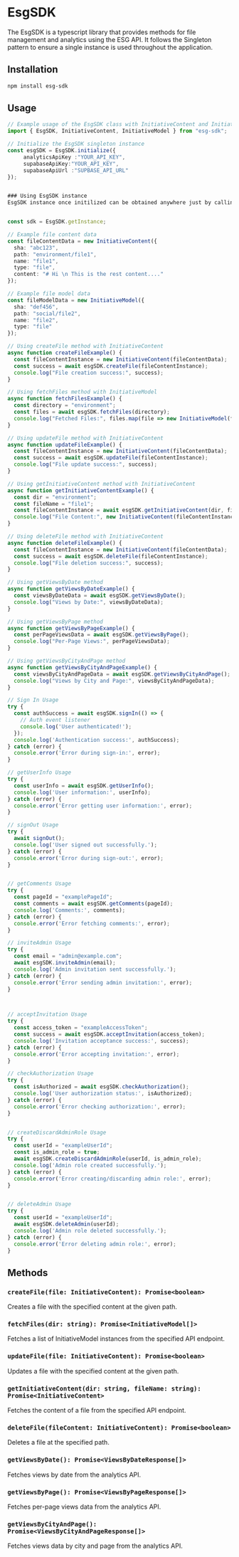 # EsgSDK

The EsgSDK is a typescript library that provides methods for file management and analytics using the ESG API. It follows the Singleton pattern to ensure a single instance is used throughout the application.

## Installation

```bash
npm install esg-sdk
```

## Usage

```typescript
// Example usage of the EsgSDK class with InitiativeContent and InitiativeModel
import { EsgSDK, InitiativeContent, InitiativeModel } from "esg-sdk";

// Initialize the EsgSDK singleton instance
const esgSDK = EsgSDK.initialize({
     analyticsApiKey :"YOUR_API_KEY",
     supabaseApiKey:"YOUR_API_KEY",
     supabaseApiUrl :"SUPBASE_API_URL"
});


### Using EsgSDK instance
EsgSDK instance once initilized can be obtained anywhere just by calling static method `getInstance`;


const sdk = EsgSDK.getInstance;

// Example file content data
const fileContentData = new InitiativeContent({
  sha: "abc123",
  path: "environment/file1",
  name: "file1",
  type: "file",
  content: "# Hi \n This is the rest content...."
});

// Example file model data
const fileModelData = new InitiativeModel({
  sha: "def456",
  path: "social/file2",
  name: "file2",
  type: "file"
});

// Using createFile method with InitiativeContent
async function createFileExample() {
  const fileContentInstance = new InitiativeContent(fileContentData);
  const success = await esgSDK.createFile(fileContentInstance);
  console.log("File creation success:", success);
}

// Using fetchFiles method with InitiativeModel
async function fetchFilesExample() {
  const directory = "environment";
  const files = await esgSDK.fetchFiles(directory);
  console.log("Fetched Files:", files.map(file => new InitiativeModel(file)));
}

// Using updateFile method with InitiativeContent
async function updateFileExample() {
  const fileContentInstance = new InitiativeContent(fileContentData);
  const success = await esgSDK.updateFile(fileContentInstance);
  console.log("File update success:", success);
}

// Using getInitiativeContent method with InitiativeContent
async function getInitiativeContentExample() {
  const dir = "environment";
  const fileName = "file1";
  const fileContentInstance = await esgSDK.getInitiativeContent(dir, fileName);
  console.log("File Content:", new InitiativeContent(fileContentInstance));
}

// Using deleteFile method with InitiativeContent
async function deleteFileExample() {
  const fileContentInstance = new InitiativeContent(fileContentData);
  const success = await esgSDK.deleteFile(fileContentInstance);
  console.log("File deletion success:", success);
}

// Using getViewsByDate method
async function getViewsByDateExample() {
  const viewsByDateData = await esgSDK.getViewsByDate();
  console.log("Views by Date:", viewsByDateData);
}

// Using getViewsByPage method
async function getViewsByPageExample() {
  const perPageViewsData = await esgSDK.getViewsByPage();
  console.log("Per-Page Views:", perPageViewsData);
}

// Using getViewsByCityAndPage method
async function getViewsByCityAndPageExample() {
  const viewsByCityAndPageData = await esgSDK.getViewsByCityAndPage();
  console.log("Views by City and Page:", viewsByCityAndPageData);
}

// Sign In Usage
try {
  const authSuccess = await esgSDK.signIn(() => {
    // Auth event listener
    console.log('User authenticated!');
  });
  console.log('Authentication success:', authSuccess);
} catch (error) {
  console.error('Error during sign-in:', error);
}

// getUserInfo Usage
try {
  const userInfo = await esgSDK.getUserInfo();
  console.log('User information:', userInfo);
} catch (error) {
  console.error('Error getting user information:', error);
}

// signOut Usage
try {
  await signOut();
  console.log('User signed out successfully.');
} catch (error) {
  console.error('Error during sign-out:', error);
}


// getComments Usage
try {
  const pageId = "examplePageId";
  const comments = await esgSDK.getComments(pageId);
  console.log('Comments:', comments);
} catch (error) {
  console.error('Error fetching comments:', error);
}

// inviteAdmin Usage
try {
  const email = "admin@example.com";
  await esgSDK.inviteAdmin(email);
  console.log('Admin invitation sent successfully.');
} catch (error) {
  console.error('Error sending admin invitation:', error);
}



// acceptInvitation Usage
try {
  const access_token = "exampleAccessToken";
  const success = await esgSDK.acceptInvitation(access_token);
  console.log('Invitation acceptance success:', success);
} catch (error) {
  console.error('Error accepting invitation:', error);
}

// checkAuthorization Usage
try {
  const isAuthorized = await esgSDK.checkAuthorization();
  console.log('User authorization status:', isAuthorized);
} catch (error) {
  console.error('Error checking authorization:', error);
}


// createDiscardAdminRole Usage
try {
  const userId = "exampleUserId";
  const is_admin_role = true;
  await esgSDK.createDiscardAdminRole(userId, is_admin_role);
  console.log('Admin role created successfully.');
} catch (error) {
  console.error('Error creating/discarding admin role:', error);
}


// deleteAdmin Usage
try {
  const userId = "exampleUserId";
  await esgSDK.deleteAdmin(userId);
  console.log('Admin role deleted successfully.');
} catch (error) {
  console.error('Error deleting admin role:', error);
}
```

## Methods

### `createFile(file: InitiativeContent): Promise<boolean>`

Creates a file with the specified content at the given path.

### `fetchFiles(dir: string): Promise<InitiativeModel[]>`

Fetches a list of InitiativeModel instances from the specified API endpoint.

### `updateFile(file: InitiativeContent): Promise<boolean>`

Updates a file with the specified content at the given path.

### `getInitiativeContent(dir: string, fileName: string): Promise<InitiativeContent>`

Fetches the content of a file from the specified API endpoint.

### `deleteFile(fileContent: InitiativeContent): Promise<boolean>`

Deletes a file at the specified path.

### `getViewsByDate(): Promise<ViewsByDateResponse[]>`

Fetches views by date from the analytics API.

### `getViewsByPage(): Promise<ViewsByPageResponse[]>`

Fetches per-page views data from the analytics API.

### `getViewsByCityAndPage(): Promise<ViewsByCityAndPageResponse[]>`

Fetches views data by city and page from the analytics API.
